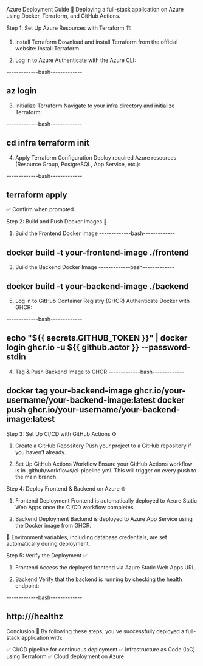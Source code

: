 Azure Deployment Guide 🚀
Deploying a full-stack application on Azure using Docker, Terraform, and GitHub Actions.

Step 1: Set Up Azure Resources with Terraform 🏗️
1. Install Terraform
Download and install Terraform from the official website: Install Terraform

2. Log in to Azure
Authenticate with the Azure CLI:

-------------bash-------------
 
az login
--------------------------------------------------------
 
3. Initialize Terraform
Navigate to your infra directory and initialize Terraform:

-------------bash-------------
 
cd infra
terraform init
--------------------------------------------------------
 
4. Apply Terraform Configuration
Deploy required Azure resources (Resource Group, PostgreSQL, App Service, etc.):

-------------bash-------------
 
terraform apply
--------------------------------------------------------
 
✅ Confirm when prompted.

Step 2: Build and Push Docker Images 🐳
1. Build the Frontend Docker Image
-------------bash-------------
    
docker build -t your-frontend-image ./frontend
--------------------------------------------------------
 
3. Build the Backend Docker Image
-------------bash-------------
    
docker build -t your-backend-image ./backend
--------------------------------------------------------
 
5. Log in to GitHub Container Registry (GHCR)
Authenticate Docker with GHCR:

-------------bash-------------
 
echo "${{ secrets.GITHUB_TOKEN }}" | docker login ghcr.io -u ${{ github.actor }} --password-stdin
--------------------------------------------------------
 
4. Tag & Push Backend Image to GHCR
-------------bash-------------
    
docker tag your-backend-image ghcr.io/your-username/your-backend-image:latest
docker push ghcr.io/your-username/your-backend-image:latest
--------------------------------------------------------
 
Step 3: Set Up CI/CD with GitHub Actions ⚙️
1. Create a GitHub Repository
Push your project to a GitHub repository if you haven’t already.

2. Set Up GitHub Actions Workflow
Ensure your GitHub Actions workflow is in .github/workflows/ci-pipeline.yml. This will trigger on every push to the main branch.

Step 4: Deploy Frontend & Backend on Azure 🌐
1. Frontend Deployment
Frontend is automatically deployed to Azure Static Web Apps once the CI/CD workflow completes.

2. Backend Deployment
Backend is deployed to Azure App Service using the Docker image from GHCR.

🔹 Environment variables, including database credentials, are set automatically during deployment.

Step 5: Verify the Deployment ✅
1. Frontend
Access the deployed frontend via Azure Static Web Apps URL.

2. Backend
Verify that the backend is running by checking the health endpoint:

-------------bash-------------
 
http://<your-backend-url>/healthz
--------------------------------------------------------
 

Conclusion 🎯
By following these steps, you've successfully deployed a full-stack application with:

✅ CI/CD pipeline for continuous deployment ✅ Infrastructure as Code (IaC) using Terraform ✅ Cloud deployment on Azure
